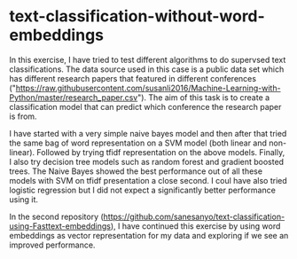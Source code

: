# text-classification-without-word-embeddings
In this exercise, I have tried to test different algorithms to do supervsed text classifications. The data source used in this case is a 
public data set which has different research papers that featured in different conferences ("https://raw.githubusercontent.com/susanli2016/Machine-Learning-with-Python/master/research_paper.csv"). The aim of this task is to create a classification
model that can predict which conference the research paper is from.

I have started with a very simple naive bayes model and then after that tried the same bag of word representation on a SVM model (both linear and
non-linear). Followed by trying tfidf representation on the above models. Finally, I also try decision tree models such as random forest and
gradient boosted trees. The Naive Bayes showed the best performance out of all these models with SVM on tfidf presentation a close second.
I coul have also tried logistic regression but I did not expect a significantly better performance using it.

In the second repository (https://github.com/sanesanyo/text-classification-using-Fasttext-embeddings), I have continued this exercise by using
word embeddings as vector representation for my data and exploring if we see an improved performance.
